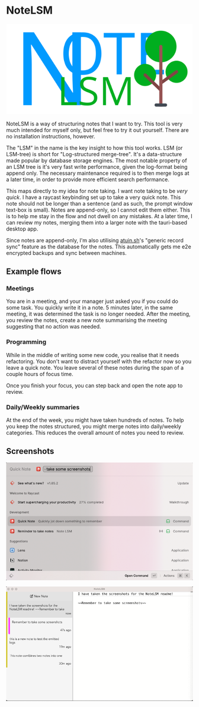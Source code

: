 # NoteLSM

![NoteLSM logo](tauri/static/logo.svg)

NoteLSM is a way of structuring notes that I want to try. This tool is very much intended for myself only, but feel free to try it out yourself. There are no installation instructions, however.

The "LSM" in the name is the key insight to how this tool works. LSM (or LSM-tree) is short for "Log-structured merge-tree".
It's a data-structure made popular by database storage engines. The most notable property of an LSM tree is it's
very fast write performance, given the log-format being append only. The necessary maintenance required is to then merge
logs at a later time, in order to provide more efficient search performance.

This maps directly to my idea for note taking. I want note taking to be _very quick_. I have a raycast keybinding set up to
take a very quick note. This note should not be longer than a sentence (and as such, the prompt window text-box is small).
Notes are append-only, so I cannot edit them either. This is to help me stay in the flow and not dwell on any mistakes.
At a later time, I can review my notes, merging them into a larger note with the tauri-based desktop app.

Since notes are append-only, I'm also utilising [atuin.sh](https://atuin.sh/)'s "generic record sync" feature as
the database for the notes. This automatically gets me e2e encrypted backups and sync between machines.

## Example flows

### Meetings

You are in a meeting, and your manager just asked you if you could do some task. You quickly write it in a note.
5 minutes later, in the same meeting, it was determined the task is no longer needed.
After the meeting, you review the notes, create a new note summarising the meeting suggesting that no action was needed.

### Programming

While in the middle of writing some new code, you realise that it needs refactoring. You don't want
to distract yourself with the refactor now so you leave a quick note.
You leave several of these notes during the span of a couple hours of focus time.

Once you finish your focus, you can step back and open the note app to review.

### Daily/Weekly summaries

At the end of the week, you might have taken hundreds of notes. To help you keep the notes structured,
you might merge notes into daily/weekly categories. This reduces the overall amount of notes you need to review.

## Screenshots

![Raycast quick notes](assets/raycast.png)

![Tauri note review](assets/tauri.png)
